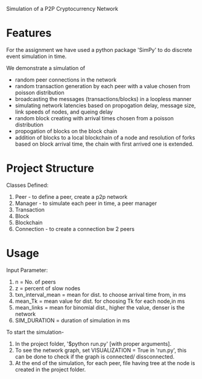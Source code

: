 Simulation of a P2P Cryptocurrency Network

Features
======================
For the assignment we have used a python package 'SimPy' to do discrete event simulation in time. 

We demonstrate a simulation of
- random peer connections in the network 
- random transaction generation by each peer with a value chosen from poisson distribution
- broadcasting the messages (transactions/blocks) in a loopless manner
- simulating network latencies based on propogation delay, message size, link speeds of nodes, and queing delay
- random block creating with arrival times chosen from a poisson distribution
- propogation of blocks on the block chain
- addition of blocks to a local blockchain of a node and resolution of forks based on block arrival time, the chain with first arrived one is extended.

Project Structure
======================
Classes Defined:

1. Peer - to define a peer, create a p2p network 
2. Manager - to simulate each peer in time, a peer manager
3. Transaction 
4. Block
5. Blockchain
6. Connection - to create a connection bw 2 peers

Usage
======================
Input Parameter:

1. n =  No. of peers
2. z = percent of slow nodes
3. txn_interval_mean = mean for dist. to choose arrival time from, in ms
4. mean_Tk = mean value for dist. for choosing Tk for each node,in ms
5. mean_links = mean for binomial dist., higher the value, denser is the network
6. SIM_DURATION = duration of simulation in ms

To start the simulation-

1. In the project folder, '$python run.py' [with proper arguments].
2. To see the network graph, set VISUALIZATION = True in 'run.py', this can be done to check if the graph is connected/ dissconnected.
3. At the end of the simulation, for each peer, file having tree at the node is created in the project folder.
